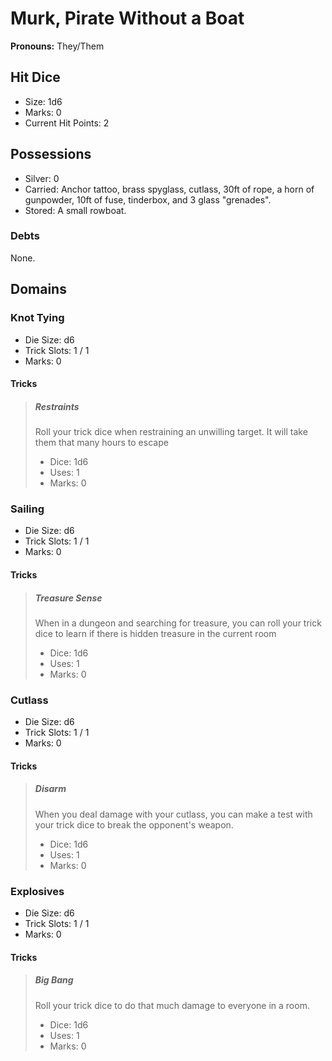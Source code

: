 # Murk, Pirate Without a Boat

**Pronouns:** They/Them

## Hit Dice

- Size: 1d6
- Marks: 0
- Current Hit Points: 2

## Possessions

- Silver: 0
- Carried: Anchor tattoo, brass spyglass, cutlass, 30ft of rope, a horn of gunpowder, 10ft of fuse, tinderbox, and 3 glass "grenades".
- Stored: A small rowboat.

### Debts

None.

## Domains

### Knot Tying

- Die Size: d6
- Trick Slots: 1 / 1
- Marks: 0

#### Tricks

> ##### Restraints
>
> Roll your trick dice when restraining an unwilling target. It will take them that many hours to escape
>
> - Dice: 1d6
> - Uses: 1
> - Marks: 0

### Sailing

- Die Size: d6
- Trick Slots: 1 / 1
- Marks: 0

#### Tricks

> ##### Treasure Sense
>
> When in a dungeon and searching for treasure, you can roll your trick dice to learn if there is hidden treasure in the current room
>
> - Dice: 1d6
> - Uses: 1
> - Marks: 0

### Cutlass

- Die Size: d6
- Trick Slots: 1 / 1
- Marks: 0

#### Tricks

> ##### Disarm
>
> When you deal damage with your cutlass, you can make a test with your trick dice to break the opponent's weapon.
>
> - Dice: 1d6
> - Uses: 1
> - Marks: 0

### Explosives

- Die Size: d6
- Trick Slots: 1 / 1
- Marks: 0

#### Tricks

> ##### Big Bang
>
> Roll your trick dice to do that much damage to everyone in a room.
>
> - Dice: 1d6
> - Uses: 1
> - Marks: 0
